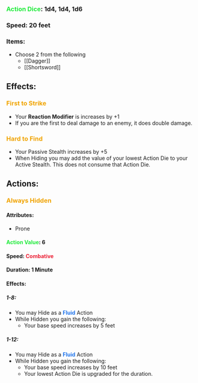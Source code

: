 ### <span style="font-weight:bold;color:rgb(33, 235, 60)">Action Dice</span>: 1d4, 1d4, 1d6
### Speed: 20 feet
### Items:
- Choose 2 from the following
	- [[Dagger]]
	- [[Shortsword]]
## Effects:
### <span style="font-weight:bold;color:rgb(240, 164, 0)">First to Strike</span>
- Your **Reaction Modifier** is increases by +1
- If you are the first to deal damage to an enemy, it does double damage.
### <span style="font-weight:bold;color:rgb(240, 164, 0)">Hard to Find</span>
- Your Passive Stealth increases by +5
- When Hiding you may add the value of your lowest Action Die to your Active Stealth. This does not consume that Action Die.
## Actions:
### <span style="font-weight:bold;color:rgb(240, 164, 0)">Always Hidden</span>
#### Attributes:
- Prone
#### <span style="font-weight:bold;color:rgb(33, 235, 60)">Action Value</span>: 6
#### Speed: <span style="font-weight:bold; color:rgb(235, 33, 53)">Combative</span>
#### Duration: 1 Minute
#### Effects:
##### 1-8: 
- You may Hide as a <span style="font-weight:bold; color:rgb(33, 117, 235)">Fluid</span> Action
- While Hidden you gain the following:
	- Your base speed increases by 5 feet
##### 1-12:
- You may Hide as a <span style="font-weight:bold; color:rgb(33, 117, 235)">Fluid</span> Action
- While Hidden you gain the following:
	- Your base speed increases by 10 feet
	- Your lowest Action Die is upgraded for the duration.
